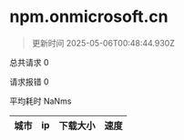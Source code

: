 
  # npm.onmicrosoft.cn

  > 更新时间 2025-05-06T00:48:44.930Z
  
  总共请求 0

  请求报错 0

  平均耗时 NaNms

|城市|ip|下载大小|速度|
|-----|----------|---|---|

  